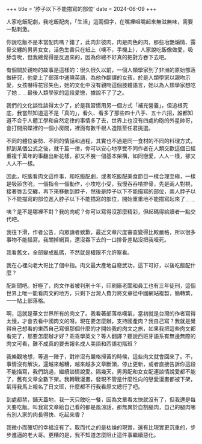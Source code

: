 +++
title = '脖子以下不能描寫的部位'
date = 2024-06-09
+++

人家吃飯配劇，我吃飯配肉，「生活」這兩個字，在嘴裡咀嚼起來無滋無味，需要一點刺激。

你說吃飯不是本當配肉嗎？錯了，此肉非彼肉，肉是肉色的肉，那些冶艷煽情、露骨交纏的男男女女，活色生香只在紙上（噢不，手機上），人家說吃飯像做愛，吸舔含吮，但我總覺得是反過來的，因為你總不好真的把對方吞下去吧。

有個關於親吻的故事是這樣的：很久很久以前，一個人類學家到了非洲的原始部落做研究，他愛上了部落中通曉英語，為他作翻譯的女孩，於是人類學家以親吻示愛，女孩嚇得花容失色，她的文化中沒有親吻這個肢體語言，她以為人類學家想吃了她﹍﹍最後人類學家的這段愛戀，據說不了了之。

我們的文化談性談得太少了，於是我習慣用另一個方式「補充營養」，但追根究底，我當然知道這不是「真的」，看久、看多了那些四十八手、五十六招，誰都知道不合乎人體工學和自然定律的事情多了去，世界上也沒有四處約砲的外星帥哥，會打開飛碟裡的一個小房間，裡面有數千根人造陰莖任君挑選。 

不同的體位姿勢、不同的情話和過程，其實也不過是同一食材的不同的料理方式，抓到某個公式之後，就千篇一律，你可以安心地享受不同作者在人類交歡這個已經重複千萬年的事翻出新花樣，卻又不脫一個基本架構，如同戀愛，人人一樣，卻又人人不一樣。

因此，吃飯看肉文這件事，和吃飯配劇，或者吃飯配美食節目一樣合理至極，一樣是吸舔含吮，一個指令一個動作，小攻吃小受，我慢吞吞啃排骨，先是兩人對視，接著唇舌交纏，再下來移動到脖子，然後是脖子以下不能描寫的部位，兩人脖子以下不能描寫的部位進入脖子以下不能描寫的部位，開始重重地不能描寫起來了﹍﹍ 

咦？是不是哪裡不對？我的肉呢？你可以寫得沒那麼精彩，但起碼得給讀者一點交代吧。

我往下滑，作者公告，向眾讀者致歉，最近文章尺度審查變得比較嚴格，所以很多事物不能描寫。我關掉網頁，還沒吞下去的一口排骨差點沒把我噎死。 

我看舊文，全部變成亂碼，不然就是權限不允許察看。  

我在心裡向老大哥比了個中指。肉文最大產地自廢武功，這下可好，以後吃飯配什麼？

配新聞吧。好極了，肉文作者被判刑十年，印刷廠老闆和員工也有三年徒刑，這個世界上唯一能看肉文的地方，只剩下台灣人費力將文章從中國網站複製，簡轉繁，一一貼上部落格。

啊，這就是華文世界所有的肉文了。我看著部落格嘆氣，當初就是台灣的作者寫得太慢，才會去看中國肉文的呀。現在要怎麼辦，支持國產肉？我自己寫？我就是覺得自己想看的東西自己寫很那個什麼的才開始我的肉文之旅，如果我把這些肉文都看完了，那要怎麼辦才好？乖乖學英文？等人翻譯？聽說西班牙語系有無邊無際的肉文可看，難不成真的要去報名成人美語和西語初階班？

我樂觀地想，等過一陣子，對岸沒有嚴格掃黃的時候，這些肉文就會回來了。不，事情沒有解決，還越來越糟，越來越多文章斷頭，停止更新，或者直接告訴你這段不能描寫，我們跳過，繼續談情說愛。隔幾天，男男配和女女配連談情說愛都不能了，舊有文章全數下架。我轉戰漫畫，發現不管是什麼性向的戀愛漫畫都被下架，氣得我馬上報名了日文班，什麼都不行我看原文總行了吧。

到處都禁，鋪天蓋地，我一天只敢吃一餐，因為文章看太快就沒有了，但我還是每天要吃飯。叫我寫文章給自己看的都是風涼話，那無異於自割腿肉，自己的腿肉哪有別人家的肉長得快、吃起來香？

我微小而確切的幸福沒有了。取而代之的是枯燥的現實，還有比現實更沉重的，步步進逼的老大哥。更糟的是，我不知道怎麼阻止這件事繼續惡化。